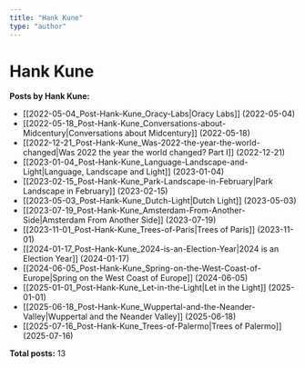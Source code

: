 ```yaml
---
title: "Hank Kune"
type: "author"
---
```


# Hank Kune

**Posts by Hank Kune:**

- [[2022-05-04_Post-Hank-Kune_Oracy-Labs|Oracy Labs]] (2022-05-04)
- [[2022-05-18_Post-Hank-Kune_Conversations-about-Midcentury|Conversations about Midcentury]] (2022-05-18)
- [[2022-12-21_Post-Hank-Kune_Was-2022-the-year-the-world-changed|Was 2022 the year the world changed? Part I]] (2022-12-21)
- [[2023-01-04_Post-Hank-Kune_Language-Landscape-and-Light|Language, Landscape and Light]] (2023-01-04)
- [[2023-02-15_Post-Hank-Kune_Park-Landscape-in-February|Park Landscape in February]] (2023-02-15)
- [[2023-05-03_Post-Hank-Kune_Dutch-Light|Dutch Light]] (2023-05-03)
- [[2023-07-19_Post-Hank-Kune_Amsterdam-From-Another-Side|Amsterdam From Another Side]] (2023-07-19)
- [[2023-11-01_Post-Hank-Kune_Trees-of-Paris|Trees of Paris]] (2023-11-01)
- [[2024-01-17_Post-Hank-Kune_2024-is-an-Election-Year|2024 is an Election Year]] (2024-01-17)
- [[2024-06-05_Post-Hank-Kune_Spring-on-the-West-Coast-of-Europe|Spring on the West Coast of Europe]] (2024-06-05)
- [[2025-01-01_Post-Hank-Kune_Let-in-the-Light|Let in the Light]] (2025-01-01)
- [[2025-06-18_Post-Hank-Kune_Wuppertal-and-the-Neander-Valley|Wuppertal and the Neander Valley]] (2025-06-18)
- [[2025-07-16_Post-Hank-Kune_Trees-of-Palermo|Trees of Palermo]] (2025-07-16)

**Total posts:** 13
